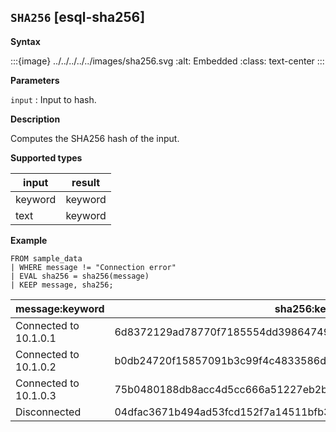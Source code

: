 ## `SHA256` [esql-sha256]

**Syntax**

:::{image} ../../../../../images/sha256.svg
:alt: Embedded
:class: text-center
:::

**Parameters**

`input`
:   Input to hash.

**Description**

Computes the SHA256 hash of the input.

**Supported types**

| input | result |
| --- | --- |
| keyword | keyword |
| text | keyword |

**Example**

```esql
FROM sample_data
| WHERE message != "Connection error"
| EVAL sha256 = sha256(message)
| KEEP message, sha256;
```

| message:keyword | sha256:keyword |
| --- | --- |
| Connected to 10.1.0.1 | 6d8372129ad78770f7185554dd39864749a62690216460752d6c075fa38ad85c |
| Connected to 10.1.0.2 | b0db24720f15857091b3c99f4c4833586d0ea3229911b8777efb8d917cf27e9a |
| Connected to 10.1.0.3 | 75b0480188db8acc4d5cc666a51227eb2bc5b989cd8ca912609f33e0846eff57 |
| Disconnected | 04dfac3671b494ad53fcd152f7a14511bfb35747278aad8ce254a0d6e4ba4718 |


